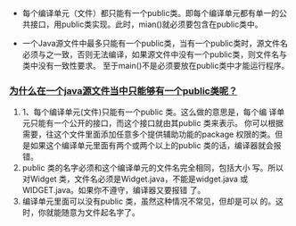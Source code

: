 * 每个编译单元（文件）都只能有一个public类。即每个编译单元都有单一的公共接口，用public类实现。此时，mian()就必须要包含在public类中。


* 一个Java源文件中最多只能有一个public类，当有一个public类时，源文件名必须与之一致，否则无法编译，如果源文件中没有一个public类，则文件名与类中没有一致性要求。
至于main()不是必须要放在public类中才能运行程序。

 
### [为什么在一个java源文件当中只能够有一个public类呢？ ](https://bbs.csdn.net/topics/90042185)
1. 1、每个编译单元(文件)只能有一个public 类。这么做的意思是，每个编
译单元只能有一个公开的接口，而这个接口就由其public 类来表示。
你可以根据需要，往这个文件里面添加任意多个提供辅助功能的package 权限的类。但是如果这个编译单元里面有两个或两个以上的public 类的话，编译器就会报错。
2. public 类的名字必须和这个编译单元的文件名完全相同，包括大小
写。所以对Widget 类，文件名必须是Widget.java，不能是widget.java 或WIDGET.java。如果你不遵守，编译器又要报错
了。
3. 编译单元里面可以没有public 类，虽然这种情况不常见，但却是可以
的。这时，你就能随意为文件起名字了。